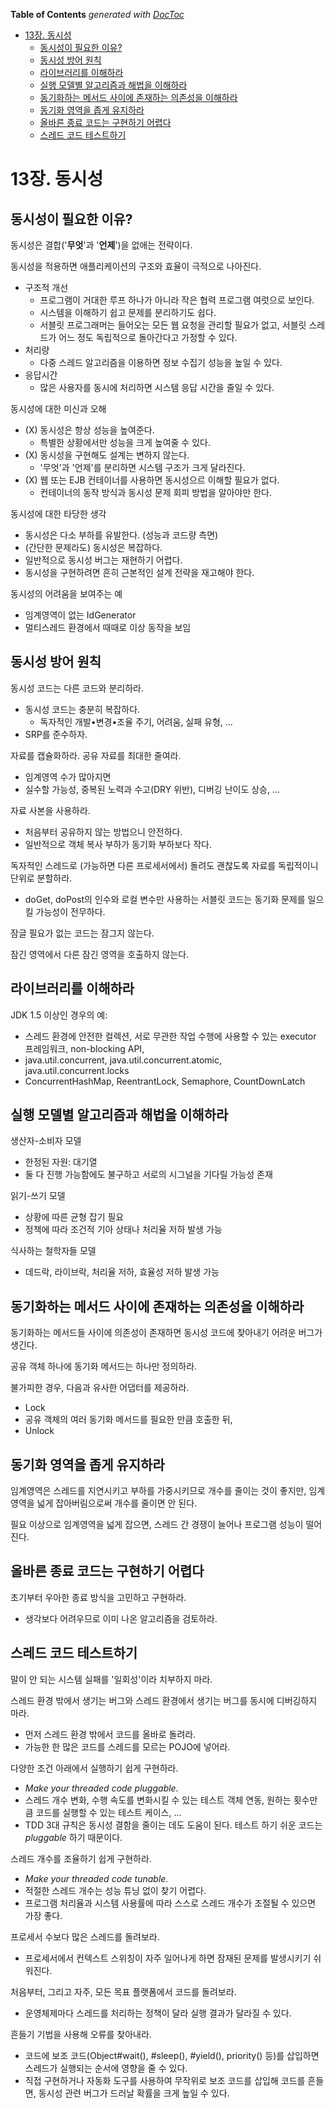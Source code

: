 <!-- START doctoc generated TOC please keep comment here to allow auto update -->
<!-- DON'T EDIT THIS SECTION, INSTEAD RE-RUN doctoc TO UPDATE -->
**Table of Contents**  *generated with [DocToc](https://github.com/thlorenz/doctoc)*

- [13장. 동시성](#13%EC%9E%A5-%EB%8F%99%EC%8B%9C%EC%84%B1)
  - [동시성이 필요한 이유?](#%EB%8F%99%EC%8B%9C%EC%84%B1%EC%9D%B4-%ED%95%84%EC%9A%94%ED%95%9C-%EC%9D%B4%EC%9C%A0)
  - [동시성 방어 원칙](#%EB%8F%99%EC%8B%9C%EC%84%B1-%EB%B0%A9%EC%96%B4-%EC%9B%90%EC%B9%99)
  - [라이브러리를 이해하라](#%EB%9D%BC%EC%9D%B4%EB%B8%8C%EB%9F%AC%EB%A6%AC%EB%A5%BC-%EC%9D%B4%ED%95%B4%ED%95%98%EB%9D%BC)
  - [실행 모델별 알고리즘과 해법을 이해하라](#%EC%8B%A4%ED%96%89-%EB%AA%A8%EB%8D%B8%EB%B3%84-%EC%95%8C%EA%B3%A0%EB%A6%AC%EC%A6%98%EA%B3%BC-%ED%95%B4%EB%B2%95%EC%9D%84-%EC%9D%B4%ED%95%B4%ED%95%98%EB%9D%BC)
  - [동기화하는 메서드 사이에 존재하는 의존성을 이해하라](#%EB%8F%99%EA%B8%B0%ED%99%94%ED%95%98%EB%8A%94-%EB%A9%94%EC%84%9C%EB%93%9C-%EC%82%AC%EC%9D%B4%EC%97%90-%EC%A1%B4%EC%9E%AC%ED%95%98%EB%8A%94-%EC%9D%98%EC%A1%B4%EC%84%B1%EC%9D%84-%EC%9D%B4%ED%95%B4%ED%95%98%EB%9D%BC)
  - [동기화 영역을 좁게 유지하라](#%EB%8F%99%EA%B8%B0%ED%99%94-%EC%98%81%EC%97%AD%EC%9D%84-%EC%A2%81%EA%B2%8C-%EC%9C%A0%EC%A7%80%ED%95%98%EB%9D%BC)
  - [올바른 종료 코드는 구현하기 어렵다](#%EC%98%AC%EB%B0%94%EB%A5%B8-%EC%A2%85%EB%A3%8C-%EC%BD%94%EB%93%9C%EB%8A%94-%EA%B5%AC%ED%98%84%ED%95%98%EA%B8%B0-%EC%96%B4%EB%A0%B5%EB%8B%A4)
  - [스레드 코드 테스트하기](#%EC%8A%A4%EB%A0%88%EB%93%9C-%EC%BD%94%EB%93%9C-%ED%85%8C%EC%8A%A4%ED%8A%B8%ED%95%98%EA%B8%B0)

<!-- END doctoc generated TOC please keep comment here to allow auto update -->

# 13장. 동시성

## 동시성이 필요한 이유?

동시성은 결합('**무엇**'과 '**언제**')을 없애는 전략이다.

동시성을 적용하면 애플리케이션의 구조와 효율이 극적으로 나아진다.

- 구조적 개선
    - 프로그램이 거대한 루프 하나가 아니라 작은 협력 프로그램 여럿으로 보인다.
    - 시스템을 이해하기 쉽고 문제를 분리하기도 쉽다.
    - 서블릿 프로그래머는 들어오는 모든 웹 요청을 관리할 필요가 없고, 서블릿 스레드가 어느 정도 독립적으로 돌아간다고 가정할 수 있다.
- 처리량
    - 다중 스레드 알고리즘을 이용하면 정보 수집기 성능을 높일 수 있다.
- 응답시간
    - 많은 사용자를 동시에 처리하면 시스템 응답 시간을 줄일 수 있다.

동시성에 대한 미신과 오해

- (X) 동시성은 항상 성능을 높여준다.
    - 특별한 상황에서만 성능을 크게 높여줄 수 있다.
- (X) 동시성을 구현해도 설계는 변하지 않는다.
    - '무엇'과 '언제'를 분리하면 시스템 구조가 크게 달라진다.
- (X) 웹 또는 EJB 컨테이너를 사용하면 동시성으르 이해할 필요가 없다.
    - 컨테이너의 동작 방식과 동시성 문제 회피 방법을 알아야만 한다.

동시성에 대한 타당한 생각

- 동시성은 다소 부하를 유발한다. (성능과 코드량 측면)
- (간단한 문제라도) 동시성은 복잡하다.
- 일반적으로 동시성 버그는 재현하기 어렵다.
- 동시성을 구현하려면 흔히 근본적인 설계 전략을 재고해야 한다.

동시성의 어려움을 보여주는 예

- 임계영역이 없는 IdGenerator
- 멀티스레드 환경에서 때때로 이상 동작을 보임

## 동시성 방어 원칙

동시성 코드는 다른 코드와 분리하라.

- 동시성 코드는 충분히 복잡하다.
    - 독자적인 개발•변경•조율 주기, 어려움, 실패 유형, ...
- SRP를 준수하자.

자료를 캡슐화하라. 공유 자료를 최대한 줄여라.

- 임계영역 수가 많아지면
- 실수할 가능성, 중복된 노력과 수고(DRY 위반), 디버깅 난이도 상승, ...

자료 사본을 사용하라.

- 처음부터 공유하지 않는 방법으니 안전하다.
- 일반적으로 객체 복사 부하가 동기화 부하보다 작다.

독자적인 스레드로 (가능하면 다른 프로세서에서) 돌려도 괜찮도록 자료를 독립적이니 단위로 분할하라.

- doGet, doPost의 인수와 로컬 변수만 사용하는 서블릿 코드는 동기화 문제를 일으킬 가능성이 전무하다.

잠글 필요가 없는 코드는 잠그지 않는다.

잠긴 영역에서 다른 잠긴 영역을 호출하지 않는다.

## 라이브러리를 이해하라

JDK 1.5 이상인 경우의 예:

- 스레드 환경에 안전한 컬렉션, 서로 무관한 작업 수행에 사용할 수 있는 executor 프레임워크, non-blocking API, 
- java.util.concurrent, java.util.concurrent.atomic, java.util.concurrent.locks
- ConcurrentHashMap, ReentrantLock, Semaphore, CountDownLatch

## 실행 모델별 알고리즘과 해법을 이해하라

생산자-소비자 모델

- 한정된 자원: 대기열
- 둘 다 진행 가능함에도 불구하고 서로의 시그널을 기다릴 가능성 존재

읽기-쓰기 모델

- 상황에 따른 균형 잡기 필요
- 정책에 따라 조건적 기아 상태나 처리율 저하 발생 가능

식사하는 철학자들 모델

- 데드락, 라이브락, 처리율 저하, 효율성 저하 발생 가능

## 동기화하는 메서드 사이에 존재하는 의존성을 이해하라

동기화하는 메서드들 사이에 의존성이 존재하면 동시성 코드에 찾아내기 어려운 버그가 생긴다.

공유 객체 하나에 동기화 메서드는 하나만 정의하라.

불가피한 경우, 다음과 유사한 어댑터를 제공하라.

- Lock
- 공유 객체의 여러 동기화 메서드를 필요한 만큼 호출한 뒤,
- Unlock

## 동기화 영역을 좁게 유지하라

임계영역은 스레드를 지연시키고 부하를 가중시키므로 개수를 줄이는 것이 좋지만, 임계영역을 넓게 잡아버림으로써 개수를 줄이면 안 된다.

필요 이상으로 임계영역을 넓게 잡으면, 스레드 간 경쟁이 늘어나 프로그램 성능이 떨어진다.

## 올바른 종료 코드는 구현하기 어렵다

초기부터 우아한 종료 방식을 고민하고 구현하라.

- 생각보다 어려우므로 이미 나온 알고리즘을 검토하라.


## 스레드 코드 테스트하기

말이 안 되는 시스템 실패를 '일회성'이라 치부하지 마라.

스레드 환경 밖에서 생기는 버그와 스레드 환경에서 생기는 버그를 동시에 디버깅하지 마라.

- 먼저 스레드 환경 밖에서 코드를 올바로 돌려라.
- 가능한 한 많은 코드를 스레드를 모르는 POJO에 넣어라.

다양한 조건 아래에서 실행하기 쉽게 구현하라.

- *Make your threaded code pluggable.*
- 스레드 개수 변화, 수행 속도를 변화시킬 수 있는 테스트 객체 연동, 원하는 횟수만큼 코드를 실행할 수 있는 테스트 케이스, ...
- TDD 3대 규칙은 동시성 결함을 줄이는 데도 도움이 된다. 테스트 하기 쉬운 코드는 *pluggable* 하기 때문이다.

스레드 개수를 조율하기 쉽게 구현하라.

- *Make your threaded code tunable.*
- 적절한 스레드 개수는 성능 튜닝 없이 찾기 어렵다.
- 프로그램 처리율과 시스템 사용률에 따라 스스로 스레드 개수가 조절될 수 있으면 가장 좋다.

프로세서 수보다 많은 스레드를 돌려보라.

- 프로세서에서 컨텍스트 스위칭이 자주 일어나게 하면 잠재된 문제를 발생시키기 쉬워진다.

처음부터, 그리고 자주, 모든 목표 플랫폼에서 코드를 돌려보라.

- 운영체제마다 스레드를 처리하는 정책이 달라 실행 결과가 달라질 수 있다.

흔들기 기법을 사용해 오류를 찾아내라.

- 코드에 보조 코드(Object#wait(), #sleep(), #yield(), priority() 등)를 삽입하면 스레드가 실행되는 순서에 영향을 줄 수 있다.
- 직접 구현하거나 자동화 도구를 사용하여 무작위로 보조 코드를 삽입해 코드를 흔들면, 동시성 관련 버그가 드러날 확률을 크게 높일 수 있다.
